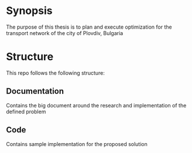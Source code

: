 # Synopsis

The purpose of this thesis is to plan and execute optimization for the transport network of the city of Plovdiv, Bulgaria

# Structure

This repo follows the following structure:

## Documentation

Contains the big document around the research and implementation of the defined problem

## Code

Contains sample implementation for the proposed solution
